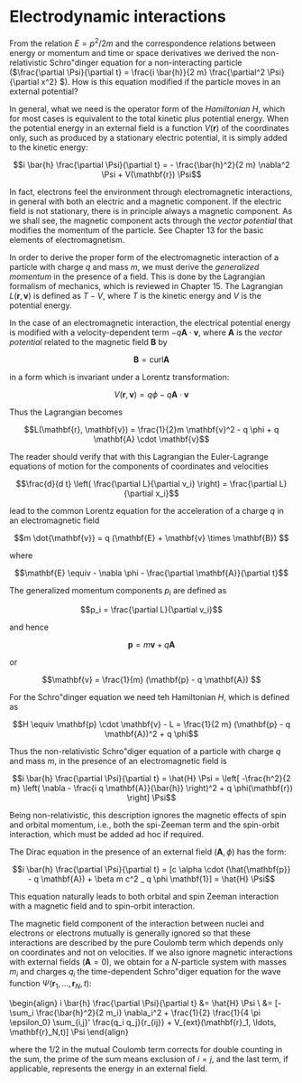 # Electrodynamic interactions

From the relation $E = p^2/2m$ and the correspondence relations between energy or momentum and time or space derivatives we derived the non-relativistic Schro\"dinger equation for a non-interacting particle ($\frac{\partial \Psi}{\partial t} = \frac{i \bar{h}}{2 m} \frac{\partial^2 \Psi}{\partial x^2} $).
How is this equation modified if the particle moves in an external potential?

In general, what we need is the operator form of the _Hamiltonian_ $H$, which for most cases is equivalent to the total kinetic plus potential energy.
When the potential energy in an external field is a function $V(\mathbf{r})$ of the coordinates only, such as produced by a stationary electric potential, it is simply added to the kinetic energy:

$$i \bar{h} \frac{\partial \Psi}{\partial t} = - \frac{\bar{h}^2}{2 m} \nabla^2 \Psi + V(\mathbf{r}) \Psi$$

In fact, electrons feel the environment through electromagnetic interactions, in general with both an electric and a magnetic component.
If the electric field is not stationary, there is in principle always a magnetic component.
As we shall see, the magnetic component acts through the _vector potential_ that modifies the momentum of the particle.
See Chapter 13 for the basic elements of electromagnetism.

In order to derive the proper form of the electromagnetic interaction of a particle with charge $q$ and mass $m$, we must derive the _generalized momentum_ in the presence of a field.
This is done by the Lagrangian formalism of mechanics, which is reviewed in Chapter 15.
The Lagrangian $L(\mathbf{r}, \mathbf{v})$ is defined as $T - V$, where $T$ is the kinetic energy and $V$ is the potential energy.

In the case of an electromagnetic interaction, the electrical potential energy is modified with a velocity-dependent term $-q \mathbf{A} \cdot \mathbf{v}$, where $\mathbf{A}$ is the _vector potential_ related to the magnetic field $\mathbf{B}$ by

$$\mathbf{B} = \mathrm{curl} \mathbf{A}$$

in a form which is invariant under a Lorentz transformation:

$$V(\mathbf{r}, \mathbf{v}) = q \phi - q \mathbf{A} \cdot \mathbf{v}$$

Thus the Lagrangian becomes

$$L(\mathbf{r}, \mathbf{v}) = \frac{1}{2}m \mathbf{v}^2 - q \phi + q \mathbf{A} \cdot \mathbf{v}$$

The reader should verify that with this Lagrangian the Euler-Lagrange equations of motion for the components of coordinates and velocities

$$\frac{d}{d t} \left( \frac{\partial L}{\partial v_i} \right) = \frac{\partial L}{\partial x_i}$$

lead to the common Lorentz equation for the acceleration of a charge $q$ in an electromagnetic field

$$m \dot{\mathbf{v}} = q (\mathbf{E} + \mathbf{v} \times \mathbf{B}) $$

where

$$\mathbf{E} \equiv - \nabla \phi - \frac{\partial \mathbf{A}}{\partial t}$$

The generalized momentum components $p_i$ are defined as

$$p_i = \frac{\partial L}{\partial v_i}$$

and hence

$$\mathbf{p} = m \mathbf{v} + q \mathbf{A}$$

or

$$\mathbf{v} = \frac{1}{m} (\mathbf{p} - q \mathbf{A}) $$

For the Schro\"dinger equation we need teh Hamiltonian $H$, which is defined as

$$H \equiv \mathbf{p} \cdot \mathbf{v} - L = \frac{1}{2 m} (\mathbf{p} - q \mathbf{A})^2 + q \phi$$

Thus the non-relativistic Schro\"diger equation of a particle with charge $q$ and mass $m$, 
in the presence of an electromagnetic field is

$$i \bar{h} \frac{\partial \Psi}{\partial t} = \hat{H} \Psi = \left[ -\frac{h^2}{2 m} \left( \nabla - \frac{i q \mathbf{A}}{\bar{h}} \right)^2 + q \phi(\mathbf{r}) \right] \Psi$$


Being non-relativistic, this description ignores the magnetic effects of spin and orbital momentum, 
i.e., both the spi-Zeeman term and the spin-orbit interaction, which must be added ad hoc if required.

The Dirac equation in the presence of an external field $(\mathbf{A}, \phi)$ has the form:

$$i \bar{h} \frac{\partial \Psi}{\partial t} = [c \alpha \cdot (\hat{\mathbf{p}} - q \mathbf{A}) + \beta m c^2 _ q \phi \mathbf{1}] = \hat{H} \Psi$$

This equation naturally leads to both orbital and spin Zeeman interaction with a magnetic field and to spin-orbit interaction.

The magnetic field component of the interaction between nuclei and electrons or electrons mutually 
is generally ignored so that these interactions are described by the pure Coulomb term 
which depends only on coordinates and not on velocities.
If we also ignore magnetic interactions with external fields ($\mathbf{A} = 0$), we obtain for a $N$-particle system with masses $m_i$ and charges $q_i$ 
the time-dependent Schro\"diger equation for the wave function $\Psi(\mathbf{r}_1, \ldots, \mathbf{r}_N, t)$:

\begin{align}
i \bar{h} \frac{\partial \Psi}{\partial t} &= \hat{H} \Psi \\
&= [- \sum_i \frac{\bar{h}^2}{2 m_i} \nabla_i^2 + \frac{1}{2} \frac{1}{4 \pi \epsilon_0} \sum_{i,j}' \frac{q_i q_j}{r_{ij}} + V_{ext}(\mathbf{r}_1, \ldots, \mathbf{r}_N,t)] \Psi
\end{align}

where the $1/2$ in the mutual Coulomb term corrects for double counting in the sum, the prime of the sum means exclusion of $i = j$, and the last term, if applicable, represents the energy in an external field.
